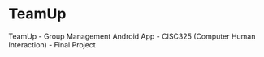 TeamUp
======

TeamUp - Group Management Android App - CISC325 (Computer Human Interaction) - Final Project